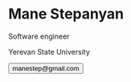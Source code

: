 <!-- Add icon library -->
<link rel="stylesheet" href="https://cdnjs.cloudflare.com/ajax/libs/font-awesome/4.7.0/css/font-awesome.min.css">

<div class="card">
  <h1>Mane Stepanyan</h1>
  <p class="title">Software engineer</p>
  <p>Yerevan State University</p>
  <a href="https://www.linkedin.com/in/mane-stepanyan-a3a871bb/"><i class="fa fa-linkedin"></i></a>
  <p><button>manestep@gmail.com</button></p>
</div>
